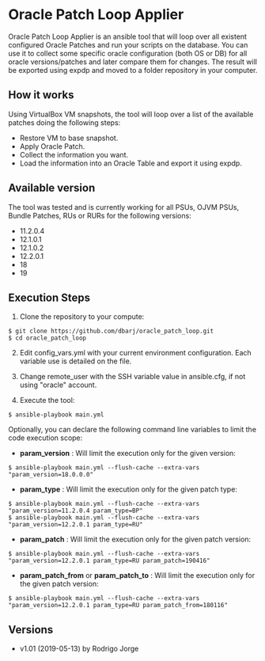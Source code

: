 # Oracle Patch Loop Applier #

Oracle Patch Loop Applier is an ansible tool that will loop over all existent configured Oracle Patches and run your scripts on the database.
You can use it to collect some specific oracle configuration (both OS or DB) for all oracle versions/patches and later compare them for changes.
The result will be exported using expdp and moved to a folder repository in your computer.

## How it works ##

Using VirtualBox VM snapshots, the tool will loop over a list of the available patches doing the following steps:
- Restore VM to base snapshot.
- Apply Oracle Patch.
- Collect the information you want.
- Load the information into an Oracle Table and export it using expdp.

## Available version ##

The tool was tested and is currently working for all PSUs, OJVM PSUs, Bundle Patches, RUs or RURs for the following versions:

- 11.2.0.4
- 12.1.0.1
- 12.1.0.2
- 12.2.0.1
- 18
- 19

## Execution Steps ##

1. Clone the repository to your compute:

``` shell
$ git clone https://github.com/dbarj/oracle_patch_loop.git
$ cd oracle_patch_loop
```

2. Edit config_vars.yml with your current environment configuration. Each variable use is detailed on the file.

3. Change remote_user with the SSH variable value in ansible.cfg, if not using "oracle" account.

4. Execute the tool:

``` shell
$ ansible-playbook main.yml
```

Optionally, you can declare the following command line variables to limit the code execution scope:

- **param_version** : Will limit the execution only for the given version:

``` shell
$ ansible-playbook main.yml --flush-cache --extra-vars "param_version=18.0.0.0"
```

- **param_type** : Will limit the execution only for the given patch type:

``` shell
$ ansible-playbook main.yml --flush-cache --extra-vars "param_version=11.2.0.4 param_type=BP"
$ ansible-playbook main.yml --flush-cache --extra-vars "param_version=12.2.0.1 param_type=RU"
```

- **param_patch** : Will limit the execution only for the given patch version:

``` shell
$ ansible-playbook main.yml --flush-cache --extra-vars "param_version=12.2.0.1 param_type=RU param_patch=190416"
```

- **param_patch_from** or **param_patch_to** : Will limit the execution only for the given patch version:

``` shell
$ ansible-playbook main.yml --flush-cache --extra-vars "param_version=12.2.0.1 param_type=RU param_patch_from=180116"
```

## Versions ##
* v1.01 (2019-05-13) by Rodrigo Jorge